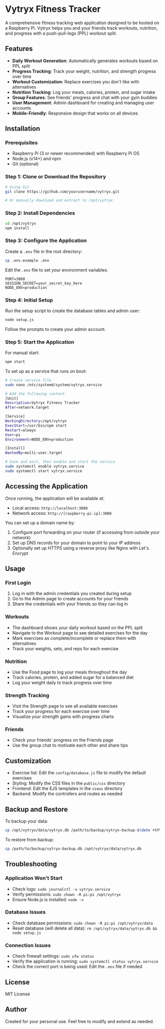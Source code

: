 # Vytryx Fitness Tracker

A comprehensive fitness tracking web application designed to be hosted on a Raspberry Pi. Vytryx helps you and your friends track workouts, nutrition, and progress with a push-pull-legs (PPL) workout split.

## Features

- **Daily Workout Generation**: Automatically generates workouts based on PPL split
- **Progress Tracking**: Track your weight, nutrition, and strength progress over time
- **Workout Customization**: Replace exercises you don't like with alternatives
- **Nutrition Tracking**: Log your meals, calories, protein, and sugar intake
- **Group Features**: See friends' progress and chat with your gym buddies
- **User Management**: Admin dashboard for creating and managing user accounts
- **Mobile-Friendly**: Responsive design that works on all devices

## Installation

### Prerequisites

- Raspberry Pi (3 or newer recommended) with Raspberry Pi OS
- Node.js (v14+) and npm
- Git (optional)

### Step 1: Clone or Download the Repository

```bash
# Using Git
git clone https://github.com/yourusername/vytryx.git

# Or manually download and extract to /opt/vytryx
```

### Step 2: Install Dependencies

```bash
cd /opt/vytryx
npm install
```

### Step 3: Configure the Application

Create a `.env` file in the root directory:

```bash
cp .env.example .env
```

Edit the `.env` file to set your environment variables:

```
PORT=3000
SESSION_SECRET=your_secret_key_here
NODE_ENV=production
```

### Step 4: Initial Setup

Run the setup script to create the database tables and admin user:

```bash
node setup.js
```

Follow the prompts to create your admin account.

### Step 5: Start the Application

For manual start:

```bash
npm start
```

To set up as a service that runs on boot:

```bash
# Create service file
sudo nano /etc/systemd/system/vytryx.service

# Add the following content:
[Unit]
Description=Vytryx Fitness Tracker
After=network.target

[Service]
WorkingDirectory=/opt/vytryx
ExecStart=/usr/bin/npm start
Restart=always
User=pi
Environment=NODE_ENV=production

[Install]
WantedBy=multi-user.target

# Save and exit, then enable and start the service
sudo systemctl enable vytryx.service
sudo systemctl start vytryx.service
```

## Accessing the Application

Once running, the application will be available at:

- Local access: `http://localhost:3000`
- Network access: `http://[raspberry-pi-ip]:3000`

You can set up a domain name by:

1. Configure port forwarding on your router (if accessing from outside your network)
2. Set up DNS records for your domain to point to your IP address
3. Optionally set up HTTPS using a reverse proxy like Nginx with Let's Encrypt

## Usage

### First Login

1. Log in with the admin credentials you created during setup
2. Go to the Admin page to create accounts for your friends
3. Share the credentials with your friends so they can log in

### Workouts

- The dashboard shows your daily workout based on the PPL split
- Navigate to the Workout page to see detailed exercises for the day
- Mark exercises as complete/incomplete or replace them with alternatives
- Track your weights, sets, and reps for each exercise

### Nutrition

- Use the Food page to log your meals throughout the day
- Track calories, protein, and added sugar for a balanced diet
- Log your weight daily to track progress over time

### Strength Tracking

- Visit the Strength page to see all available exercises
- Track your progress for each exercise over time
- Visualize your strength gains with progress charts

### Friends

- Check your friends' progress on the Friends page
- Use the group chat to motivate each other and share tips

## Customization

- Exercise list: Edit the `config/database.js` file to modify the default exercises
- Styling: Modify the CSS files in the `public/css` directory
- Frontend: Edit the EJS templates in the `views` directory
- Backend: Modify the controllers and routes as needed

## Backup and Restore

To backup your data:

```bash
cp /opt/vytryx/data/vytryx.db /path/to/backup/vytryx-backup-$(date +%Y%m%d).db
```

To restore from backup:

```bash
cp /path/to/backup/vytryx-backup.db /opt/vytryx/data/vytryx.db
```

## Troubleshooting

### Application Won't Start

- Check logs: `sudo journalctl -u vytryx.service`
- Verify permissions: `sudo chown -R pi:pi /opt/vytryx`
- Ensure Node.js is installed: `node -v`

### Database Issues

- Check database permissions: `sudo chown -R pi:pi /opt/vytryx/data`
- Reset database (will delete all data): `rm /opt/vytryx/data/vytryx.db && node setup.js`

### Connection Issues

- Check firewall settings: `sudo ufw status`
- Verify the application is running: `sudo systemctl status vytryx.service`
- Check the correct port is being used: Edit the `.env` file if needed

## License

MIT License

## Author

Created for your personal use. Feel free to modify and extend as needed.